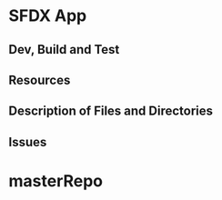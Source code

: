 # SFDX  App

## Dev, Build and Test


## Resources


## Description of Files and Directories


## Issues


# masterRepo
